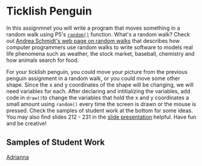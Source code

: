 Ticklish Penguin
================

In this assignmnet you will write a program that moves something in a random walk using P5's [`random()`](https://p5js.org/reference/#/p5/random) function. What's a random walk? Check out [Andrea Schmidt's web page on random walks](http://www.mit.edu/~kardar/teaching/projects/chemotaxis(AndreaSchmidt)/random.htm) that describes how computer programmers use random walks to write software to models real life phenomena such as weather, the stock market, baseball, chemistry and how animals search for food.

For your ticklish penguin, you could move your picture from the previous penguin assignment in a random walk, or you could move some other shape. Since the x and y coordinates of the shape will be changing, we will need variables for each. After declaring and intitializing the variables, add code in `draw()`to change the variables that hold the x and y coordinates a small amount using `random()` every time the screen is drawn or the mouse is pressed. Check the samples of student work at the bottom for some ideas. You may also find slides 212 - 231 in the [slide presentation](https://docs.google.com/presentation/d/1fm_Di0qR4HpRWTf8tJtcW3u5by3OrilfXIPZ517K1js/edit?usp=sharing) helpful. Have fun and be creative!



Samples of Student Work
-----------------------
[Adrianna](http://bartalottia16.github.io/TicklishPenguin)  
